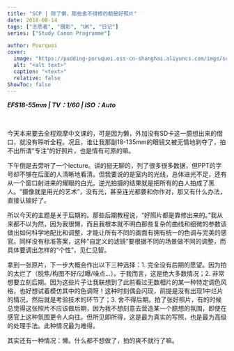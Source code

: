```yaml
---
title: "SCP | 除了懒，那些舍不得修的都是好照片"
date: 2018-08-14
tags: ["志愿者", "摄影", "UK", "日记"]
series: ["Study Canon Programme"]

author: Pourquoi
cover:
  image: "https://pudding-poruquoi.oss-cn-shanghai.aliyuncs.com/imgs/scp-4.png"
  alt: "<alt text>"
  caption: "<text>"
  relative: false
ShowToc: false
---
```



***EFS18-55mm | TV：1/60 | ISO：Auto***

</br>



今天本来要去全程观摩中文课的，可是因为懒，外加没有SD卡这一臆想出来的借口，就没有聆听全程。况且，谁让我那副18-135mm的眼镜又被无情地剥夺了，拍不出所谓“专注”的好照片，也是情有可原的嘛。



下午倒是去旁听了一个lecture。讲的挺无聊的，列了很多很多数据，但PPT的字号却不够在后面的人清晰地看清。但我要说的是室内的光线，总体进光不足，还有从一个窗口射进来的耀眼的白光。逆光拍摄的结果就是把所有的白人拍成了黑人。“摄像就是用光的艺术”，没有光，甚至连光都要和你作对，那又有什么办法，直接认输好了。



所以今天的主题是关于后期的。那些后期教程说，“好照片都是靠修出来的。”我从来都不以为然，因为我很懒，而且我根本就不明白那些复杂的曲线和细微的参数该做出如何科学地配比和调整，才能让所有不同的画面有拥有统一的色调与完美的感官。同样没有标准答案，这种“自定义的滤镜”要根据不同的场景做不同的调整，而具体要调出怎样的“个性”，见仁见智。



拿到一张原片，下一步大概会作出以下三种选择：1. 完全没有后期的愿望。因为拍的太烂了（脱焦/构图不好/过曝/噪点...）。于我而言，这是绝大多数情况；2. 非常想要立刻后期。因为这些片子让我联想到了此前看过无数相片的某一种特定调色风格，也好想试着模仿其中的色调呀！这种时刻偶会闪现，前提是没有出现1中烂片的情况，然后就是考验技术的环节了；3. 舍不得后期。拍了张好照片，有的时候总觉得这张照片不应该做后期，因为我不想刻意去营造某一个臆想的氛围，即使在感官上这种氛围更令人向往。但所见即所得，这是最为真实的写照，也是最为高级的处理手法。此种情况最为难得。



其实还有一种情况：懒。什么都不想做了，拍的爽不就行了嘛。